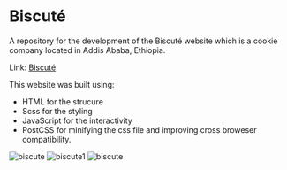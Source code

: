 # Biscuté
A repository for the development of the Biscuté website which is a cookie company located in Addis Ababa, Ethiopia.

Link: [Biscuté](https:essey1.github.io/biscute)

This website was built using:
- HTML for the strucure
- Scss for the styling
- JavaScript for the interactivity
- PostCSS for minifying the css file and improving cross broweser compatibility.


![biscute](https://github.com/essey1/biscute/assets/111381905/6d1aa209-f456-4f09-b767-563ba4f7f45d) ![biscute1](https://github.com/essey1/biscute/assets/111381905/e9f1b9e6-41e1-4650-a157-1abdae3b1a0c)
![biscute](https://github.com/essey1/biscute/assets/111381905/65b800bb-34db-4080-b093-a5dc9ebbc9e3)


